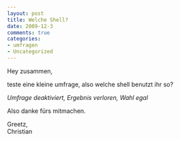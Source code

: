 ```yaml
--- 
layout: post
title: Welche Shell?
date: 2009-12-3
comments: true
categories: 
- umfragen
- Uncategorized
---
```

Hey zusammen,

teste eine kleine umfrage, also welche shell benutzt ihr so?

*Umfrage deaktiviert, Ergebnis verloren, Wahl egal*

Also danke f&uuml;rs mitmachen.

Greetz, <br />Christian
